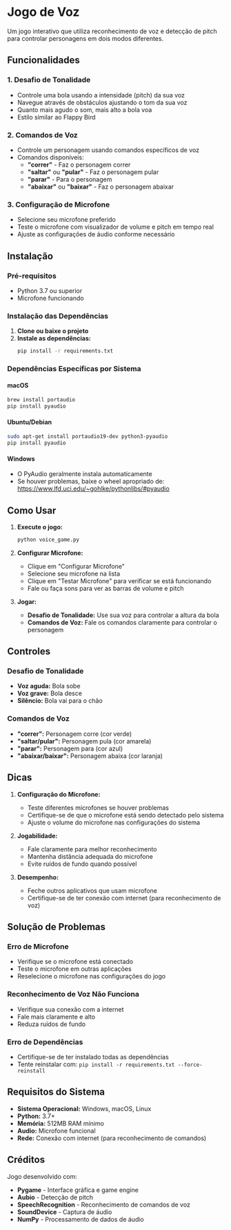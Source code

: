 # Jogo de Voz

Um jogo interativo que utiliza reconhecimento de voz e detecção de pitch para controlar personagens em dois modos diferentes.

## Funcionalidades

### 1. **Desafio de Tonalidade**
- Controle uma bola usando a intensidade (pitch) da sua voz
- Navegue através de obstáculos ajustando o tom da sua voz
- Quanto mais agudo o som, mais alto a bola voa
- Estilo similar ao Flappy Bird

### 2. **Comandos de Voz**
- Controle um personagem usando comandos específicos de voz
- Comandos disponíveis:
  - **"correr"** - Faz o personagem correr
  - **"saltar"** ou **"pular"** - Faz o personagem pular
  - **"parar"** - Para o personagem
  - **"abaixar"** ou **"baixar"** - Faz o personagem abaixar

### 3. **Configuração de Microfone**
- Selecione seu microfone preferido
- Teste o microfone com visualizador de volume e pitch em tempo real
- Ajuste as configurações de áudio conforme necessário

## Instalação

### Pré-requisitos
- Python 3.7 ou superior
- Microfone funcionando

### Instalação das Dependências

1. **Clone ou baixe o projeto**
2. **Instale as dependências:**
   ```bash
   pip install -r requirements.txt
   ```

### Dependências Específicas por Sistema

#### macOS
```bash
brew install portaudio
pip install pyaudio
```

#### Ubuntu/Debian
```bash
sudo apt-get install portaudio19-dev python3-pyaudio
pip install pyaudio
```

#### Windows
- O PyAudio geralmente instala automaticamente
- Se houver problemas, baixe o wheel apropriado de: https://www.lfd.uci.edu/~gohlke/pythonlibs/#pyaudio

## Como Usar

1. **Execute o jogo:**
   ```bash
   python voice_game.py
   ```

2. **Configurar Microfone:**
   - Clique em "Configurar Microfone"
   - Selecione seu microfone na lista
   - Clique em "Testar Microfone" para verificar se está funcionando
   - Fale ou faça sons para ver as barras de volume e pitch

3. **Jogar:**
   - **Desafio de Tonalidade:** Use sua voz para controlar a altura da bola
   - **Comandos de Voz:** Fale os comandos claramente para controlar o personagem

## Controles

### Desafio de Tonalidade
- **Voz aguda:** Bola sobe
- **Voz grave:** Bola desce
- **Silêncio:** Bola vai para o chão

### Comandos de Voz
- **"correr":** Personagem corre (cor verde)
- **"saltar/pular":** Personagem pula (cor amarela)
- **"parar":** Personagem para (cor azul)
- **"abaixar/baixar":** Personagem abaixa (cor laranja)

## Dicas

1. **Configuração do Microfone:**
   - Teste diferentes microfones se houver problemas
   - Certifique-se de que o microfone está sendo detectado pelo sistema
   - Ajuste o volume do microfone nas configurações do sistema

2. **Jogabilidade:**
   - Fale claramente para melhor reconhecimento
   - Mantenha distância adequada do microfone
   - Evite ruídos de fundo quando possível

3. **Desempenho:**
   - Feche outros aplicativos que usam microfone
   - Certifique-se de ter conexão com internet (para reconhecimento de voz)

## Solução de Problemas

### Erro de Microfone
- Verifique se o microfone está conectado
- Teste o microfone em outras aplicações
- Reselecione o microfone nas configurações do jogo

### Reconhecimento de Voz Não Funciona
- Verifique sua conexão com a internet
- Fale mais claramente e alto
- Reduza ruídos de fundo

### Erro de Dependências
- Certifique-se de ter instalado todas as dependências
- Tente reinstalar com: `pip install -r requirements.txt --force-reinstall`

## Requisitos do Sistema

- **Sistema Operacional:** Windows, macOS, Linux
- **Python:** 3.7+
- **Memória:** 512MB RAM mínimo
- **Audio:** Microfone funcional
- **Rede:** Conexão com internet (para reconhecimento de comandos)

## Créditos

Jogo desenvolvido com:
- **Pygame** - Interface gráfica e game engine
- **Aubio** - Detecção de pitch
- **SpeechRecognition** - Reconhecimento de comandos de voz
- **SoundDevice** - Captura de áudio
- **NumPy** - Processamento de dados de áudio 